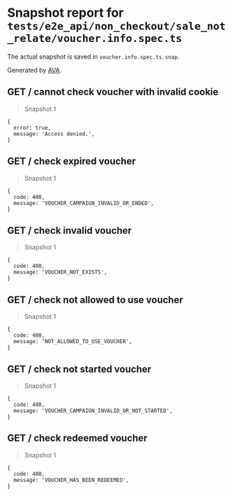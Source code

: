 # Snapshot report for `tests/e2e_api/non_checkout/sale_not_relate/voucher.info.spec.ts`

The actual snapshot is saved in `voucher.info.spec.ts.snap`.

Generated by [AVA](https://ava.li).

## GET / cannot check voucher with invalid cookie

> Snapshot 1

    {
      error: true,
      message: 'Access denied.',
    }

## GET / check expired voucher

> Snapshot 1

    {
      code: 400,
      message: 'VOUCHER_CAMPAIGN_INVALID_OR_ENDED',
    }

## GET / check invalid voucher

> Snapshot 1

    {
      code: 400,
      message: 'VOUCHER_NOT_EXISTS',
    }

## GET / check not allowed to use voucher 

> Snapshot 1

    {
      code: 400,
      message: 'NOT_ALLOWED_TO_USE_VOUCHER',
    }

## GET / check not started voucher

> Snapshot 1

    {
      code: 400,
      message: 'VOUCHER_CAMPAIGN_INVALID_OR_NOT_STARTED',
    }

## GET / check redeemed voucher

> Snapshot 1

    {
      code: 400,
      message: 'VOUCHER_HAS_BEEN_REDEEMED',
    }
